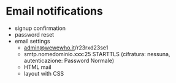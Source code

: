 # Email notifications
- signup confirmation
- password reset
- email settings
  - admin@wewewho.it/r23rxd23se1
  - smtp.nomedominio.xxx:25 STARTTLS (cifratura: nessuna, autenticazione: Password Normale)
  + HTML mail
  - layout with CSS
